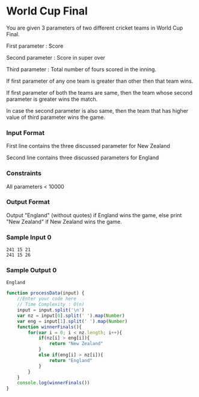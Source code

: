 # World Cup Final

You are given 3 parameters of two different cricket teams in World Cup Final.

First parameter : Score

Second parameter : Score in super over

Third parameter : Total number of fours scored in the inning.

If first parameter of any one team is greater than other then that team wins.

If first parameter of both the teams are same, then the team whose second parameter is greater wins the match.

In case the second parameter is also same, then the team that has higher value of third parameter wins the game.

### Input Format

First line contains the three discussed parameter for New Zealand

Second line contains three discussed parameters for England

### Constraints

All parameters < 10000

### Output Format

Output "England" (without quotes) if England wins the game, else print "New Zealand" if New Zealand wins the game.

### Sample Input 0

```
241 15 21
241 15 26
```

### Sample Output 0
```
England
```

```javascript
function processData(input) {
    //Enter your code here
    // Time Complexity : O(n)
    input = input.split('\n')
    var nz = input[0].split(' ').map(Number)
    var eng = input[1].split(' ').map(Number)
    function winnerFinals(){
        for(var i = 0; i < nz.length; i++){
            if(nz[i] > eng[i]){
                return "New Zealand"
            }
            else if(eng[i] > nz[i]){
                return "England"
            }  
        }
    }
    console.log(winnerFinals())
}    
```


